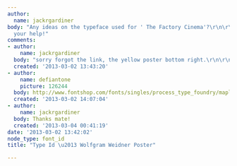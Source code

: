```yaml
---
author:
  name: jackrgardiner
body: "Any ideas on the typeface used for ' The Factory Cinema'?\r\n\r\nThanks for
  your help!"
comments:
- author:
    name: jackrgardiner
  body: "sorry forgot the link, the yellow poster bottom right.\r\n\r\nhttp://wiedner.co.uk/factory-it-might-be/\r\n\r\nCheers"
  created: '2013-03-02 13:43:20'
- author:
    name: defiantone
    picture: 126244
  body: http://www.fontshop.com/fonts/singles/process_type_foundry/maple_black_ot/
  created: '2013-03-02 14:07:04'
- author:
    name: jackrgardiner
  body: Thanks mate!
  created: '2013-03-04 00:41:19'
date: '2013-03-02 13:42:02'
node_type: font_id
title: "Type Id \u2013 Wolfgram Weidner Poster"

---
```

